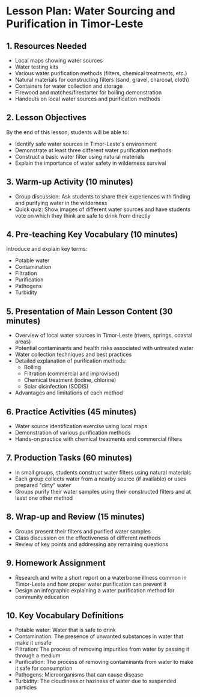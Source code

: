 # Lesson Plan: Water Sourcing and Purification in Timor-Leste

## 1. Resources Needed

- Local maps showing water sources
- Water testing kits
- Various water purification methods (filters, chemical treatments, etc.)
- Natural materials for constructing filters (sand, gravel, charcoal, cloth)
- Containers for water collection and storage
- Firewood and matches/firestarter for boiling demonstration
- Handouts on local water sources and purification methods

## 2. Lesson Objectives

By the end of this lesson, students will be able to:
- Identify safe water sources in Timor-Leste's environment
- Demonstrate at least three different water purification methods
- Construct a basic water filter using natural materials
- Explain the importance of water safety in wilderness survival

## 3. Warm-up Activity (10 minutes)

- Group discussion: Ask students to share their experiences with finding and purifying water in the wilderness
- Quick quiz: Show images of different water sources and have students vote on which they think are safe to drink from directly

## 4. Pre-teaching Key Vocabulary (10 minutes)

Introduce and explain key terms:
- Potable water
- Contamination
- Filtration
- Purification
- Pathogens
- Turbidity

## 5. Presentation of Main Lesson Content (30 minutes)

- Overview of local water sources in Timor-Leste (rivers, springs, coastal areas)
- Potential contaminants and health risks associated with untreated water
- Water collection techniques and best practices
- Detailed explanation of purification methods:
  - Boiling
  - Filtration (commercial and improvised)
  - Chemical treatment (iodine, chlorine)
  - Solar disinfection (SODIS)
- Advantages and limitations of each method

## 6. Practice Activities (45 minutes)

- Water source identification exercise using local maps
- Demonstration of various purification methods
- Hands-on practice with chemical treatments and commercial filters

## 7. Production Tasks (60 minutes)

- In small groups, students construct water filters using natural materials
- Each group collects water from a nearby source (if available) or uses prepared "dirty" water
- Groups purify their water samples using their constructed filters and at least one other method

## 8. Wrap-up and Review (15 minutes)

- Groups present their filters and purified water samples
- Class discussion on the effectiveness of different methods
- Review of key points and addressing any remaining questions

## 9. Homework Assignment

- Research and write a short report on a waterborne illness common in Timor-Leste and how proper water purification can prevent it
- Design an infographic explaining a water purification method for community education

## 10. Key Vocabulary Definitions

- Potable water: Water that is safe to drink
- Contamination: The presence of unwanted substances in water that make it unsafe
- Filtration: The process of removing impurities from water by passing it through a medium
- Purification: The process of removing contaminants from water to make it safe for consumption
- Pathogens: Microorganisms that can cause disease
- Turbidity: The cloudiness or haziness of water due to suspended particles